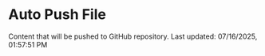 # Auto Push File

Content that will be pushed to GitHub repository.
Last updated: 07/16/2025, 01:57:51 PM
